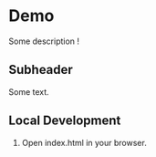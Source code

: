 # Demo

Some description !


## Subheader

Some text.

## Local Development

1. Open index.html in your browser.
